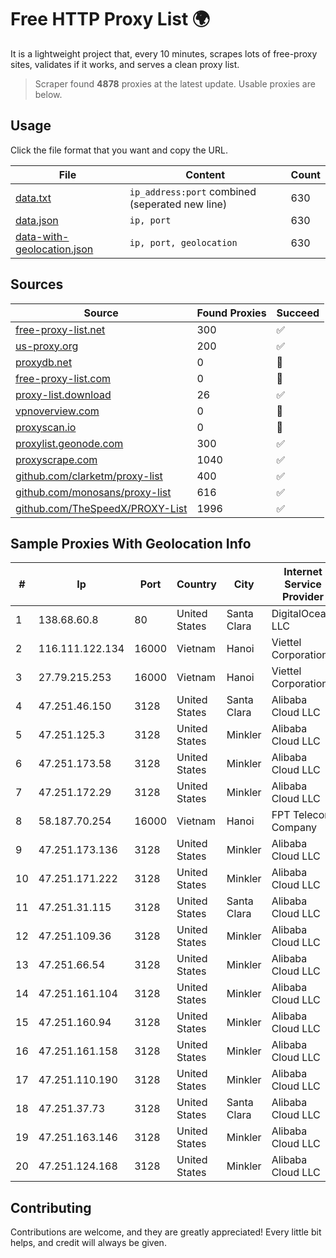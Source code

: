 
# Free HTTP Proxy List 🌍

It is a lightweight project that, every 10 minutes, scrapes lots of free-proxy sites, validates if it works, and serves a clean proxy list.


> Scraper found **4878** proxies at the latest update. Usable proxies are below.

## Usage

Click the file format that you want and copy the URL.


|File|Content|Count|
|----|-------|-----|
|[data.txt](https://raw.githubusercontent.com/themiralay/Proxy-List-World/master/data.txt)|`ip_address:port` combined (seperated new line)|630|
|[data.json](https://raw.githubusercontent.com/themiralay/Proxy-List-World/master/data.json)|`ip, port`|630|
|[data-with-geolocation.json](https://raw.githubusercontent.com/themiralay/Proxy-List-World/master/data-with-geolocation.json)|`ip, port, geolocation`|630|

## Sources

|Source|Found Proxies|Succeed|
|------|-------------|-------|
|[free-proxy-list.net](https://free-proxy-list.net)|300|✅|
|[us-proxy.org](https://www.us-proxy.org)|200|✅|
|[proxydb.net](http://proxydb.net)|0|🚫|
|[free-proxy-list.com](https://free-proxy-list.com/?page=&port=&type%5B%5D=http&type%5B%5D=https&up_time=0&search=Search)|0|🚫|
|[proxy-list.download](https://www.proxy-list.download/HTTP)|26|✅|
|[vpnoverview.com](https://vpnoverview.com/privacy/anonymous-browsing/free-proxy-servers)|0|🚫|
|[proxyscan.io](https://www.proxyscan.io)|0|🚫|
|[proxylist.geonode.com](https://proxylist.geonode.com/api/proxy-list?limit=300&page=1&sort_by=lastChecked&sort_type=desc&protocols=http,https)|300|✅|
|[proxyscrape.com](https://api.proxyscrape.com/v2/?request=displayproxies&protocol=http&timeout=10000&country=all&ssl=all&anonymity=all)|1040|✅|
|[github.com/clarketm/proxy-list](https://raw.githubusercontent.com/clarketm/proxy-list/master/proxy-list-raw.txt)|400|✅|
|[github.com/monosans/proxy-list](https://raw.githubusercontent.com/monosans/proxy-list/main/proxies/http.txt)|616|✅|
|[github.com/TheSpeedX/PROXY-List](https://raw.githubusercontent.com/TheSpeedX/PROXY-List/master/http.txt)|1996|✅|


## Sample Proxies With Geolocation Info

|#|Ip|Port|Country|City|Internet Service Provider|
|-|--|----|-------|----|-------------------------|
|1|138.68.60.8|80|United States|Santa Clara|DigitalOcean, LLC|
|2|116.111.122.134|16000|Vietnam|Hanoi|Viettel Corporation|
|3|27.79.215.253|16000|Vietnam|Hanoi|Viettel Corporation|
|4|47.251.46.150|3128|United States|Santa Clara|Alibaba Cloud LLC|
|5|47.251.125.3|3128|United States|Minkler|Alibaba Cloud LLC|
|6|47.251.173.58|3128|United States|Minkler|Alibaba Cloud LLC|
|7|47.251.172.29|3128|United States|Minkler|Alibaba Cloud LLC|
|8|58.187.70.254|16000|Vietnam|Hanoi|FPT Telecom Company|
|9|47.251.173.136|3128|United States|Minkler|Alibaba Cloud LLC|
|10|47.251.171.222|3128|United States|Minkler|Alibaba Cloud LLC|
|11|47.251.31.115|3128|United States|Santa Clara|Alibaba Cloud LLC|
|12|47.251.109.36|3128|United States|Minkler|Alibaba Cloud LLC|
|13|47.251.66.54|3128|United States|Minkler|Alibaba Cloud LLC|
|14|47.251.161.104|3128|United States|Minkler|Alibaba Cloud LLC|
|15|47.251.160.94|3128|United States|Minkler|Alibaba Cloud LLC|
|16|47.251.161.158|3128|United States|Minkler|Alibaba Cloud LLC|
|17|47.251.110.190|3128|United States|Minkler|Alibaba Cloud LLC|
|18|47.251.37.73|3128|United States|Santa Clara|Alibaba Cloud LLC|
|19|47.251.163.146|3128|United States|Minkler|Alibaba Cloud LLC|
|20|47.251.124.168|3128|United States|Minkler|Alibaba Cloud LLC|



## Contributing

Contributions are welcome, and they are greatly appreciated! Every
little bit helps, and credit will always be given.

